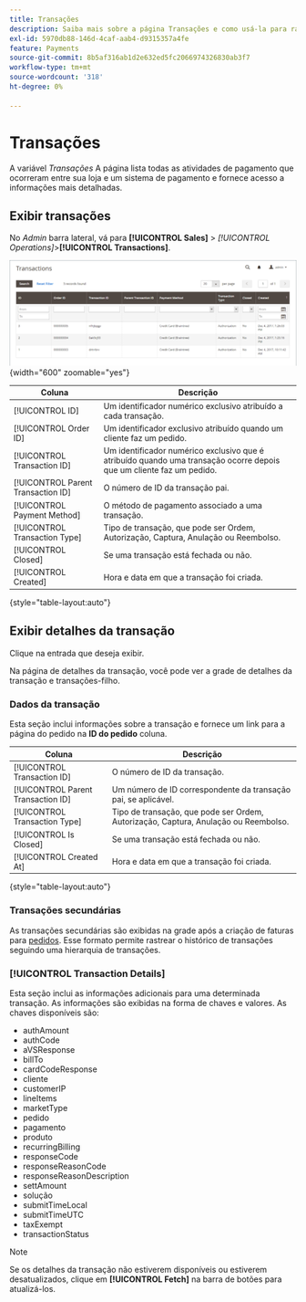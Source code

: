 ```yaml
---
title: Transações
description: Saiba mais sobre a página Transações e como usá-la para rastrear a atividade entre sua loja e um sistema de pagamento.
exl-id: 5970db88-146d-4caf-aab4-d9315357a4fe
feature: Payments
source-git-commit: 8b5af316ab1d2e632ed5fc2066974326830ab3f7
workflow-type: tm+mt
source-wordcount: '318'
ht-degree: 0%

---
```


# Transações

A variável _Transações_ A página lista todas as atividades de pagamento que ocorreram entre sua loja e um sistema de pagamento e fornece acesso a informações mais detalhadas.

## Exibir transações

No _Admin_ barra lateral, vá para **[!UICONTROL Sales]** > _[!UICONTROL Operations]_>**[!UICONTROL Transactions]**.

![Grade de transações](./assets/transactions.png){width="600" zoomable="yes"}

| Coluna | Descrição |
|--- |--- |
| [!UICONTROL ID] | Um identificador numérico exclusivo atribuído a cada transação. |
| [!UICONTROL Order ID] | Um identificador exclusivo atribuído quando um cliente faz um pedido. |
| [!UICONTROL Transaction ID] | Um identificador numérico exclusivo que é atribuído quando uma transação ocorre depois que um cliente faz um pedido. |
| [!UICONTROL Parent Transaction ID] | O número de ID da transação pai. |
| [!UICONTROL Payment Method] | O método de pagamento associado a uma transação. |
| [!UICONTROL Transaction Type] | Tipo de transação, que pode ser Ordem, Autorização, Captura, Anulação ou Reembolso. |
| [!UICONTROL Closed] | Se uma transação está fechada ou não. |
| [!UICONTROL Created] | Hora e data em que a transação foi criada. |

{style="table-layout:auto"}

## Exibir detalhes da transação

Clique na entrada que deseja exibir.

Na página de detalhes da transação, você pode ver a grade de detalhes da transação e transações-filho.

### Dados da transação

Esta seção inclui informações sobre a transação e fornece um link para a página do pedido na **ID do pedido** coluna.

| Coluna | Descrição |
|--- |--- |
| [!UICONTROL Transaction ID] | O número de ID da transação. |
| [!UICONTROL Parent Transaction ID] | Um número de ID correspondente da transação pai, se aplicável. |
| [!UICONTROL Transaction Type] | Tipo de transação, que pode ser Ordem, Autorização, Captura, Anulação ou Reembolso. |
| [!UICONTROL Is Closed] | Se uma transação está fechada ou não. |
| [!UICONTROL Created At] | Hora e data em que a transação foi criada. |

{style="table-layout:auto"}

### Transações secundárias

As transações secundárias são exibidas na grade após a criação de faturas para [pedidos](orders.md). Esse formato permite rastrear o histórico de transações seguindo uma hierarquia de transações.

### [!UICONTROL Transaction Details]

Esta seção inclui as informações adicionais para uma determinada transação. As informações são exibidas na forma de chaves e valores. As chaves disponíveis são:

- authAmount
- authCode
- aVSResponse
- billTo
- cardCodeResponse
- cliente
- customerIP
- lineItems
- marketType
- pedido
- pagamento
- produto
- recurringBilling
- responseCode
- responseReasonCode
- responseReasonDescription
- settAmount
- solução
- submitTimeLocal
- submitTimeUTC
- taxExempt
- transactionStatus

>[!NOTE]
>
>Se os detalhes da transação não estiverem disponíveis ou estiverem desatualizados, clique em **[!UICONTROL Fetch]** na barra de botões para atualizá-los.
